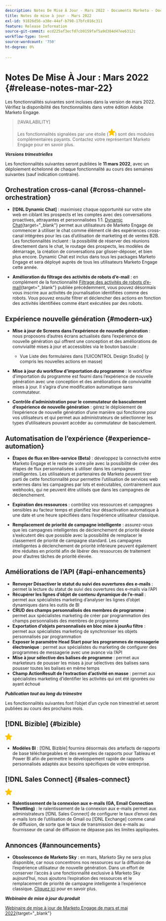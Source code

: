 ```yaml
---
description: Notes De Mise À Jour - Mars 2022 - Documents Marketo - Documentation Du Produit
title: Notes de mise à jour - Mars 2022
exl-id: 91826d56-a38e-44af-b798-17bfc016c311
feature: Release Information
source-git-commit: ecd225af3ecfd7cb9159faf5a9d384d47ee6312c
workflow-type: tm+mt
source-wordcount: '750'
ht-degree: 0%

---
```


# Notes De Mise À Jour : Mars 2022 {#release-notes-mar-22}

Les fonctionnalités suivantes sont incluses dans la version de mars 2022. Vérifiez la disponibilité des fonctionnalités dans votre édition Adobe Marketo Engage.

>[!AVAILABILITY]
>
>Les fonctionnalités signalées par une étoile (![étoile](assets/yellow-star.png)) sont des modules complémentaires payants. Contactez votre représentant Marketo Engage pour en savoir plus.

**_Versions trimestrielles_**

Les fonctionnalités suivantes seront publiées le **11 mars 2022**, avec un déploiement échelonné de chaque fonctionnalité au cours des semaines suivantes (sauf indication contraire).

## Orchestration cross-canal {#cross-channel-orchestration}

* **[!DNL Dynamic Chat]** : maximisez chaque opportunité sur votre site web en ciblant les prospects et les comptes avec des conversations proactives, attrayantes et personnalisées 1:1. [Dynamic Chat](/help/marketo/product-docs/demand-generation/dynamic-chat/dynamic-chat-overview.md){target="_blank"} permet aux utilisateurs de Marketo Engage de commencer à utiliser le chat comme élément clé des expériences cross-canal intégrées pour les cas d’utilisation de marketing et de ventes B2B. Les fonctionnalités incluent : la possibilité de réserver des réunions directement dans le chat, le routage des prospects, les modèles de démarrage, la création de conversations par glisser-déposer, et bien plus encore. Dynamic Chat est inclus dans tous les packages Marketo Engage et sera déployé auprès de tous les utilisateurs Marketo Engage cette année.

* **Amélioration du filtrage des activités de robots d’e-mail** : en complément de la fonctionnalité [Filtrage des activités de robots d’e-mail](/help/marketo/product-docs/administration/email-setup/filtering-email-bot-activity.md){target="_blank"} publiée précédemment, vous pouvez désormais vous inscrire aux activités de journalisation identifiées comme des robots. Vous pouvez ensuite filtrer et déclencher des actions en fonction des activités identifiées comme étant exécutées par des robots.

## Expérience nouvelle génération {#modern-ux}

* **Mise à jour de Screens dans l’expérience de nouvelle génération** : nous proposons d’autres écrans actualisés dans l’expérience de nouvelle génération qui offrent une conception et des améliorations de convivialité mises à jour et accessibles via le bouton bascule :

   * Vue Liste des formulaires dans [!UICONTROL Design Studio] (y compris les nouvelles actions en masse)

* **Mise à jour du workflow d’importation du programme** : le workflow d’importation du programme est fourni dans l’expérience de nouvelle génération avec une conception et des améliorations de convivialité mises à jour. Il s’agira d’une modification automatique sans commutateur.

* **Contrôle d’administration pour le commutateur de basculement d’expérience de nouvelle génération** : gérez le déploiement de l’expérience de nouvelle génération d’une manière qui fonctionne pour vos utilisateurs et qui permet aux administrateurs de sélectionner les types d’utilisateurs pouvant accéder au commutateur de basculement.

## Automatisation de l’expérience {#experience-automation}

* **Étapes de flux en libre-service (Beta)** : développez la connectivité entre Marketo Engage et le reste de votre pile avec la possibilité de créer des étapes de flux personnalisées à utiliser dans les campagnes intelligentes. Les utilisateurs et partenaires de Marketo peuvent tirer parti de cette fonctionnalité pour permettre l’utilisation de services web externes dans les campagnes par lots et exécutables, contrairement aux webhooks, qui ne peuvent être utilisés que dans les campagnes de déclenchement.

* **Expiration des ressources** : contrôlez vos ressources et campagnes sensibles au facteur temps et planifiez leur désactivation automatique à une date et une heure spécifiées dans l’expérience utilisateur classique.

* **Remplacement de priorité de campagne intelligente** : assurez-vous que les campagnes intelligentes de déclenchement de priorité élevée s’exécutent dès que possible avec la possibilité de remplacer le classement de priorité de campagne standard. Les campagnes intelligentes à déclenchement de priorité inférieure peuvent également être réduites en priorité afin de libérer des ressources de traitement pour d’autres tâches de priorité élevée.

## Améliorations de l’API {#api-enhancements}

* **Renvoyer Désactiver le statut du suivi des ouvertures des e-mails** : permet la lecture du statut de suivi des ouvertures des e-mails via l’API
* **Récupérer les lignes d’objet de contenu dynamique de l’e-mail** : permet aux spécialistes marketing d’analyser les lignes d’objet dynamiques dans les outils de BI
* **CRUD des champs personnalisés des membres de programme** : permet aux spécialistes marketing de créer par programmation des champs personnalisés des membres de programme
* **Exportation d’objets personnalisés en bloc mise à jourAu filtre** : permet aux spécialistes marketing de synchroniser les objets personnalisés par programmation
* **Exposer le paramètre Head Start pour les programmes de messagerie électronique** : permet aux spécialistes du marketing de configurer des programmes de messagerie avec une avance via l’API
* **Mise à jour sélective des balises de programme** : permet aux marketeurs de pousser les mises à jour sélectives des balises sans pousser toutes les balises en même temps
* **Champ ActionResult de l’extraction d’activité en masse** : permet aux spécialistes marketing d’identifier les activités qui ont été ignorées ou ayant échoué

**_Publication tout au long du trimestre_**

Les fonctionnalités suivantes font l’objet d’un cycle non trimestriel et seront publiées au cours des prochains mois.

## [!DNL Bizible] {#bizible}

![(étoile)](assets/yellow-star.png)

* **Modèles BI** : [!DNL Bizible] fournira désormais des artefacts de rapports de base téléchargeables et des exemples de rapports pour Tableau et Power BI afin de permettre le développement rapide de rapports personnalisés adaptés aux besoins spécifiques de votre entreprise.

## [!DNL Sales Connect] {#sales-connect}

![(étoile)](assets/yellow-star.png)

* **Ralentissement de la connexion aux e-mails (GA, Email Connection Throttling)** : le ralentissement de la connexion aux e-mails permet aux administrateurs [!DNL Sales Connect] de configurer le taux d’envoi des e-mails lors de l’utilisation de Gmail ou [!DNL Exchange] comme canal de diffusion, de sorte que le taux de transmission des e-mails au fournisseur de canal de diffusion ne dépasse pas les limites appliquées.

## Annonces {#announcements}

* **Obsolescence de Marketo Sky** : en mars, Marketo Sky ne sera plus disponible, car nous concentrons nos ressources sur la diffusion de l’expérience utilisateur de nouvelle génération. Dans un effort de conserver l’accès à une fonctionnalité exclusive à Marketo Sky aujourd’hui, nous ajoutons l’expiration des ressources et le remplacement de priorité de campagne intelligente à l’expérience classique. [Cliquez ici](https://nation.marketo.com/t5/the-modern-ux/marketo-sky-deprecation-notice/ba-p/320115#M33) pour en savoir plus.

**_Webinaire de mise à jour du produit_**

[Webinaire de mise à jour de Marketo Engage de mars et mai 2022](https://engage.marketo.com/2022_March_May_Release_Webinar_DemandPage.html){target="_blank"}
